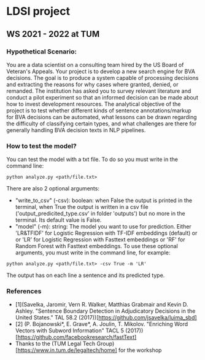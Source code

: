# LDSI project
## WS 2021 - 2022 at TUM
### Hypothetical Scenario:
You are a data scientist on a consulting team hired by the US Board of Veteran's Appeals.
Your project is to develop a new search engine for BVA decisions. The goal is to produce a
system capable of processing decisions and extracting the reasons for why cases where
granted, denied, or remanded. The institution has asked you to survey relevant literature and
conduct a pilot experiment so that an informed decision can be made about how to invest
development resources. The analytical objective of the project is to test whether different
kinds of sentence annotations/markup for BVA decisions can be automated, what lessons can
be drawn regarding the difficulty of classifying certain types, and what challenges are there for
generally handling BVA decision texts in NLP pipelines.

### How to test the model?
You can test the model with a txt file. To do so you must write in the command line:
```
python analyze.py <path/file.txt>
```
There are also 2 optional arguments:
- "write_to_csv" (-csv): boolean: when False the output is printed in the terminal, 
when True the output is written in a csv file ('output_predicited_type.csv' in folder 'outputs') but no more in the terminal. Its default value is False.
- "model" (-m): string: The model you want to use for prediction. Either 'LR&TFIDF' for Logistic Regression with TF-IDF embeddings (default) or or 'LR' for Logistic Regression with Fasttext embeddings or 'RF' for Random Forest with Fasttext embeddings.
To use these optional arguments, you must write in the command line, for example:
```
python analyze.py <path/file.txt> -csv True -m 'LR'
```
The output has on each line a sentence and its predicted type.

### References
- [1](Savelka, Jaromir, Vern R. Walker, Matthias Grabmair and Kevin D. Ashley. "Sentence Boundary Detection in Adjudicatory Decisions in the United States." TAL 58.2 (2017))[https://github.com/jsavelka/luima_sbd]
- [2] (P. Bojanowski*, E. Grave*, A. Joulin, T. Mikolov. "Enriching Word Vectors with Subword Information" TACL 5 (2017))[https://github.com/facebookresearch/fastText]
- Thanks to the (TUM Legal Tech Group)[https://www.in.tum.de/legaltech/home] for the workshop